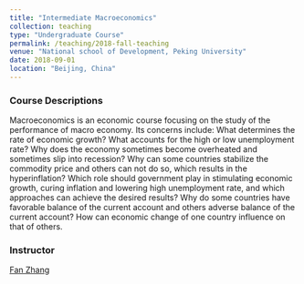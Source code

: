 ```yaml
---
title: "Intermediate Macroeconomics"
collection: teaching
type: "Undergraduate Course"
permalink: /teaching/2018-fall-teaching
venue: "National school of Development, Peking University"
date: 2018-09-01
location: "Beijing, China"
---
```


### Course Descriptions
Macroeconomics is an economic course focusing on the study of the performance of macro economy. Its concerns include: What determines the rate of economic growth? What accounts for the high or low unemployment rate? Why does the economy sometimes become overheated and sometimes slip into recession? Why can some countries stabilize the commodity price and others can not do so, which results in the hyperinflation? Which role should government play in stimulating economic growth, curing inflation and lowering high unemployment rate, and which approaches can achieve the desired results? Why do some countries have favorable balance of the current account and others adverse balance of the current account? How can economic change of one country influence on that of others.

### Instructor
[Fan Zhang](https://nsd.pku.edu.cn/szdw/fpjs/z1/262206.htm) 